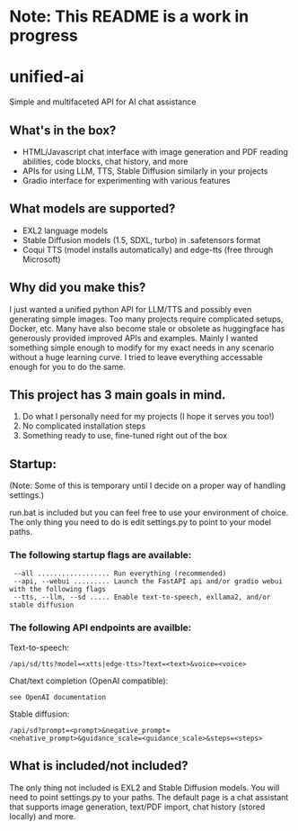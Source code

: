 # Note: This README is a work in progress

# unified-ai
 Simple and multifaceted API for AI chat assistance

## What's in the box?
- HTML/Javascript chat interface with image generation and PDF reading abilities, code blocks, chat history, and more
- APIs for using LLM, TTS, Stable Diffusion similarly in your projects
- Gradio interface for experimenting with various features

## What models are supported?
- EXL2 language models
- Stable Diffusion models (1.5, SDXL, turbo) in .safetensors format
- Coqui TTS (model installs automatically) and edge-tts (free through Microsoft)
  
 ## Why did you make this?
 I just wanted a unified python API for LLM/TTS and possibly even generating simple images. Too many projects require complicated setups, Docker, etc. Many have also become stale or obsolete as huggingface has generously provided improved APIs and examples. Mainly I wanted something simple enough to modify for my exact needs in any scenario without a huge learning curve. I tried to leave everything accessable enough for you to do the same.
 
 ## This project has 3 main goals in mind.

 1. Do what I personally need for my projects (I hope it serves you too!)
 2. No complicated installation steps
 3. Something ready to use, fine-tuned right out of the box

 ## Startup:
 (Note: Some of this is temporary until I decide on a proper way of handling settings.)
 
 run.bat is included but you can feel free to use your environment of choice.
 The only thing you need to do is edit settings.py to point to your model paths. 

 ### The following startup flags are available:
```
 --all .................. Run everything (recommended)
 --api, --webui ......... Launch the FastAPI api and/or gradio webui with the following flags
 --tts, --llm, --sd ..... Enable text-to-speech, exllama2, and/or stable diffusion
```

### The following API endpoints are availble:
Text-to-speech:
```
/api/sd/tts?model=<xtts|edge-tts>?text=<text>&voice=<voice>
```
Chat/text completion (OpenAI compatible):
```
see OpenAI documentation
```
Stable diffusion:
```
/api/sd?prompt=<prompt>&negative_prompt=<nehative_prompt>&guidance_scale=<guidance_scale>&steps=<steps>
```

## What is included/not included?
The only thing not included is EXL2 and Stable Diffusion models.
You will need to point settings.py to your paths.
The default page is a chat assistant that supports image generation, text/PDF import, chat history (stored locally) and more.
